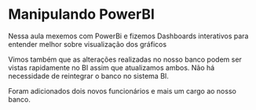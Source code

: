 # Manipulando PowerBI

Nessa aula mexemos com PowerBi e fizemos Dashboards interativos para entender melhor sobre visualização dos gráficos

Vimos também que as alterações realizadas no nosso banco podem ser vistas rapidamente no BI assim que atualizamos ambos. Não há necessidade de reintegrar o banco no sistema BI.

Foram adicionados dois novos funcionários e mais um cargo ao nosso banco.
